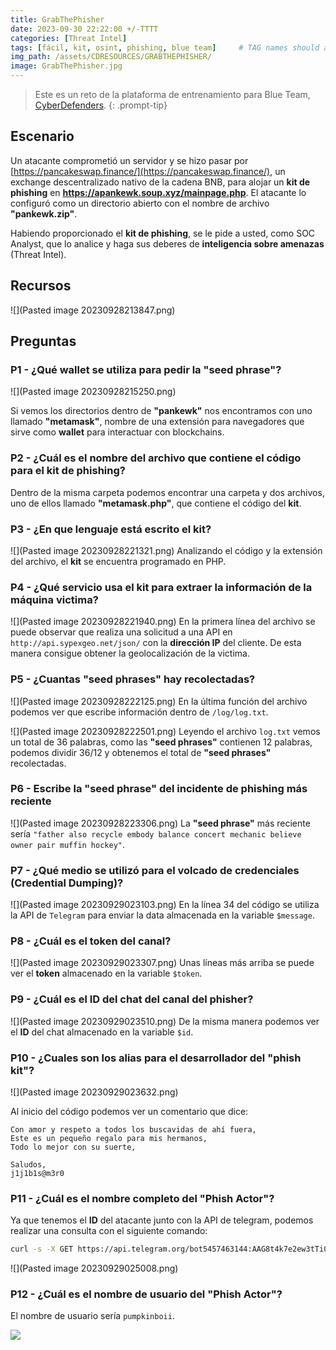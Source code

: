 ```yaml
---
title: GrabThePhisher
date: 2023-09-30 22:22:00 +/-TTTT
categories: [Threat Intel]
tags: [fácil, kit, osint, phishing, blue team]     # TAG names should always be lowercase
img_path: /assets/CDRESOURCES/GRABTHEPHISHER/
image: GrabThePhisher.jpg
---
```


> Este es un reto de la plataforma de entrenamiento para Blue Team, [CyberDefenders](https://cyberdefenders.org).
{: .prompt-tip}

## Escenario
Un atacante comprometió un servidor y se hizo pasar por [https://pancakeswap.finance/](https://pancakeswap.finance/), un exchange descentralizado nativo de la cadena BNB, para alojar un **kit de phishing** en **https://apankewk.soup.xyz/mainpage.php**. El atacante lo configuró como un directorio abierto con el nombre de archivo **"pankewk.zip"**. 

Habiendo proporcionado el **kit de phishing**, se le pide a usted, como SOC Analyst, que lo analice y haga sus deberes de **inteligencia sobre amenazas** (Threat Intel).

## Recursos
![](Pasted image 20230928213847.png)


## Preguntas
### P1 - ¿Qué wallet se utiliza para pedir la "seed phrase"?
![](Pasted image 20230928215250.png)

Si vemos los directorios dentro de **"pankewk"** nos encontramos con uno llamado **"metamask"**, nombre de una extensión para navegadores que sirve como **wallet** para interactuar con blockchains.

### P2 - ¿Cuál es el nombre del archivo que contiene el código para el kit de phishing?

Dentro de la misma carpeta podemos encontrar una carpeta y dos archivos, uno de ellos llamado **"metamask.php"**, que contiene el código del **kit**.
 
### P3 - ¿En que lenguaje está escrito el kit?

![](Pasted image 20230928221321.png)
Analizando el código y la extensión del archivo, el **kit** se encuentra programado en PHP.

### P4 - ¿Qué servicio usa el kit para extraer la información de la máquina victima?

![](Pasted image 20230928221940.png)
En la primera línea del archivo se puede observar que realiza una solicitud a una API en `http://api.sypexgeo.net/json/` con la **dirección IP** del cliente. De esta manera consigue obtener la geolocalización de la victima.

### P5 - ¿Cuantas "seed phrases" hay recolectadas?

![](Pasted image 20230928222125.png)
En la última función del archivo podemos ver que escribe información dentro de `/log/log.txt`.

![](Pasted image 20230928222501.png)
Leyendo el archivo `log.txt` vemos un total de 36 palabras, como las **"seed phrases"** contienen 12 palabras, podemos dividir 36/12 y obtenemos el total de **"seed phrases"** recolectadas.

### P6 - Escribe la "seed phrase" del incidente de phishing más reciente

![](Pasted image 20230928223306.png)
La **"seed phrase"** más reciente sería `"father also recycle embody balance concert mechanic believe owner pair muffin hockey"`.

### P7 - ¿Qué medio se utilizó para el volcado de credenciales (Credential Dumping)?

![](Pasted image 20230929023103.png)
En la línea 34 del código se utiliza la API de `Telegram` para enviar la data almacenada en la variable `$message`.

### P8 - ¿Cuál es el token del canal?

![](Pasted image 20230929023307.png)
Unas líneas más arriba se puede ver el **token** almacenado en la variable `$token`.

### P9 - ¿Cuál es el ID del chat del canal del phisher?

![](Pasted image 20230929023510.png)
De la misma manera podemos ver el **ID** del chat almacenado en la variable `$id`.

### P10 - ¿Cuales son los alias para el desarrollador del "phish kit"?

![](Pasted image 20230929023632.png)

Al inicio del código podemos ver un comentario que dice:

```
Con amor y respeto a todos los buscavidas de ahí fuera,
Este es un pequeño regalo para mis hermanos,
Todo lo mejor con su suerte,

Saludos, 
j1j1b1s@m3r0
```

### P11 - ¿Cuál es el nombre completo del "Phish Actor"?

Ya que tenemos el **ID** del atacante junto con la API de telegram, podemos realizar una consulta con el siguiente comando:

```bash
curl -s -X GET https://api.telegram.org/bot5457463144:AAG8t4k7e2ew3tTi0IBShcWbSia0Irvxm10/getChat?chat_id=5442785564 | jq
```
![](Pasted image 20230929025008.png)

### P12 - ¿Cuál es el nombre de usuario del "Phish Actor"?

El nombre de usuario sería `pumpkinboii`.

![](GrabThePhisher2.png)
